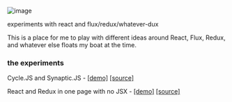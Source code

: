 ![image](https://cloud.githubusercontent.com/assets/1816471/17011579/6092c97a-4edd-11e6-944e-5a089b94e791.png)

experiments with react and flux/redux/whatever-dux

This is a place for me to play with different ideas around React, Flux, Redux, and whatever else floats my boat at the time.   


### the experiments
Cycle.JS and Synaptic.JS - [[demo]](https://crosshj.com/sandbox/src/cycle-synaptic/colors)  [[source]](https://github.com/crosshj/sandbox/tree/master/src/cycle-synaptic)

React and Redux in one page with no JSX - [[demo]](https://crosshj.com/sandbox/src/minimal/react-redux-skeleton/redux-react-index)  [[source]](https://github.com/crosshj/sandbox/tree/master/src/minimal/react-redux-skeleton)
